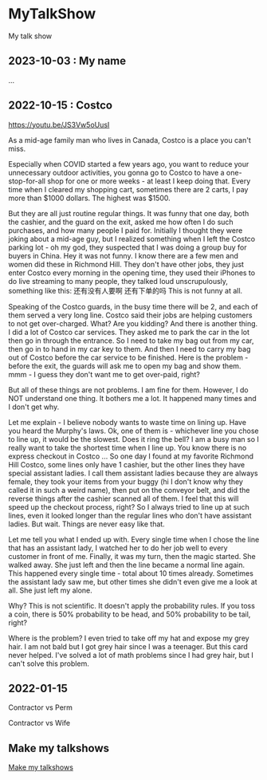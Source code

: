 # MyTalkShow

My talk show

## 2023-10-03 : My name

...

## 2022-10-15 : Costco

<https://youtu.be/JS3Vw5oUusI>

As a mid-age family man who lives in Canada, Costco is a place you can't miss.

Especially when COVID started a few years ago, you want to reduce your unnecessary outdoor activities, you gonna go to Costco to have a one-stop-for-all shop for one or more weeks - at least I keep doing that. Every time when I cleared my shopping cart, sometimes there are 2 carts, I pay more than $1000 dollars. The highest was $1500.

But they are all just routine regular things. It was funny that one day, both the cashier, and the guard on the exit, asked me how often I do such purchases, and how many people I paid for. Initially I thought they were joking about a mid-age guy, but I realized something when I left the Costco parking lot - oh my god, they suspected that I was doing a group buy for buyers in China. Hey it was not funny. I know there are a few men and women did these in Richmond Hill. They don't have other jobs, they just enter Costco every morning in the opening time, they used their iPhones to do live streaming to many people, they talked loud unscrupulously, something like this: 还有没有人要啊 还有下单的吗 This is not funny at all.

Speaking of the Costco guards, in the busy time there will be 2, and each of them served a very long line. Costco said their jobs are helping customers to not get over-charged. What? Are you kidding? And there is another thing. I did a lot of Costco car services. They asked me to park the car in the lot then go in through the entrance. So I need to take my bag out from my car, then go in to hand in my car key to them. And then I need to carry my bag out of Costco before the car service to be finished. Here is the problem - before the exit, the guards will ask me to open my bag and show them. mmm - I guess they don't want me to get over-paid, right?

But all of these things are not problems. I am fine for them. However, I do NOT understand one thing. It bothers me a lot. It happened many times and I don't get why.

Let me explain - I believe nobody wants to waste time on lining up. Have you heard the Murphy's laws. Ok, one of them is - whichever line you chose to line up, it would be the slowest. Does it ring the bell? I am a busy man so I really want to take the shortest time when I line up. You know there is no express checkout in Costco ... So one day I found at my favorite Richmond Hill Costco, some lines only have 1 cashier, but the other lines they have special assistant ladies. I call them assistant ladies because they are always female, they took your items from your buggy (hi I don't know why they called it in such a weird name), then put on the conveyor belt, and did the reverse things after the cashier scanned all of them. I feel that this will speed up the checkout process, right? So I always tried to line up at such lines, even it looked longer than the regular lines who don't have assistant ladies. But wait. Things are never easy like that.

Let me tell you what I ended up with. Every single time when I chose the line that has an assistant lady, I watched her to do her job well to every customer in front of me. Finally, it was my turn, then the magic started. She walked away. She just left and then the line became a normal line again. This happened every single time - total about 10 times already. Sometimes the assistant lady saw me, but other times she didn't even give me a look at all. She just left my alone.

Why? This is not scientific. It doesn't apply the probability rules. If you toss a coin, there is 50% probability to be head, and 50% probability to be tail, right?

Where is the problem? I even tried to take off my hat and expose my grey hair. I am not bald but I got grey hair since I was a teenager. But this card never helped. I've solved a lot of math problems since I had grey hair, but I can't solve this problem.

## 2022-01-15

Contractor vs Perm

Contractor vs Wife

## Make my talkshows

[Make my talkshows](MakeTalkshow.md)
